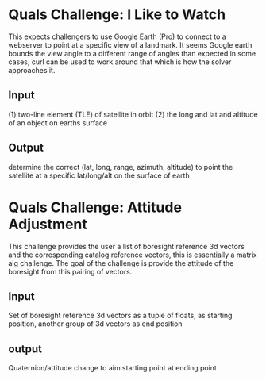 # Quals Challenge: I Like to Watch
This expects challengers to use Google Earth (Pro) to connect to a webserver to point at a specific view of a landmark. It seems Google earth bounds the view angle to a different range of angles than expected in some cases, curl can be used to work around that which is how the solver approaches it. 

## Input
(1) two-line element (TLE) of satellite in orbit (2) the long and lat and altitude of an object on earths surface 

## Output
determine the correct (lat, long, range, azimuth, altitude) to point the satellite at a specific lat/long/alt on the surface of earth


# Quals Challenge: Attitude Adjustment
This challenge provides the user a list of boresight reference 3d vectors and the corresponding catalog reference vectors, this is essentially a matrix alg challenge. The goal of the challenge is provide the attitude of the boresight from this pairing of vectors.

## Input
Set of boresight reference 3d vectors as a tuple of floats, as starting position, another group of 3d vectors as end position

## output
Quaternion/attitude change to aim starting point at ending point
